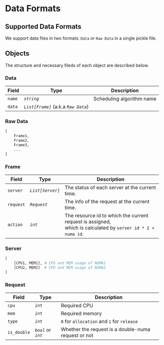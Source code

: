 # Data Formats

## Supported Data Formats

We support data files in two formats: `Data` or `Raw Data` in a single pickle file.

## Objects

The structure and necessary fileds of each object are described below.

### Data

| Field | Type | Description |
| ---- | ---- | ---- |
| `name` | *`string`* | Scheduling algorithm name |
| `data` | *`List[Frame]`* (a.k.a *`Raw Data`*) |   |

### Raw Data

```python
[
    Frame1,
    Frame2,
    Frame3,
    ...
]
```

### Frame

| Field | Type | Description |
| ---- | ---- | ---- |
| `server` | *`List[Server]`* | The status of each server at the current time. |
| `request` | *`Request`* |  The info of the request at the current time. |
| `action` | *`int`* | The resource id to which the current request is assigned, <br> which is calculated by `server id * 2 + numa id`. |

### Server

```python
[
    [CPU1, MEM1], # CPU and MEM usage of NUMA1
    [CPU2, MEM2]  # CPU and MEM usage of NUMA2
]
```

### Request

| Field | Type | Description |
| ---- | ---- | ---- |
| `cpu` | *`int`* |  Required CPU  |
| `mem` | *`int`* |  Required memory  |
| `type` | *`int`* | `0` for `allocation` and `1` for `release` |  
| `is_double` | *`bool`* or *`int`* | Whether the request is a double-numa request or not |


